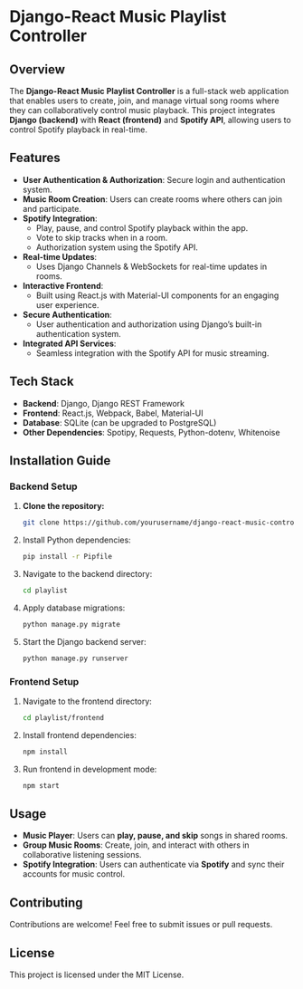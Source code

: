 # Django-React Music Playlist Controller

## Overview
The **Django-React Music Playlist Controller** is a full-stack web application that enables users to create, join, and manage virtual song rooms where they can collaboratively control music playback. This project integrates **Django (backend)** with **React (frontend)** and **Spotify API**, allowing users to control Spotify playback in real-time.

## Features
- **User Authentication & Authorization**: Secure login and authentication system.
- **Music Room Creation**: Users can create rooms where others can join and participate.
- **Spotify Integration**:
  - Play, pause, and control Spotify playback within the app.
  - Vote to skip tracks when in a room.
  - Authorization system using the Spotify API.
- **Real-time Updates**:
  - Uses Django Channels & WebSockets for real-time updates in rooms.
- **Interactive Frontend**:
  - Built using React.js with Material-UI components for an engaging user experience.
- **Secure Authentication**:
  - User authentication and authorization using Django’s built-in authentication system.
- **Integrated API Services**:
  - Seamless integration with the Spotify API for music streaming.

## Tech Stack
- **Backend**: Django, Django REST Framework
- **Frontend**: React.js, Webpack, Babel, Material-UI
- **Database**: SQLite (can be upgraded to PostgreSQL)
- **Other Dependencies**: Spotipy, Requests, Python-dotenv, Whitenoise

## Installation Guide
### Backend Setup
1. **Clone the repository:**
   ```sh
   git clone https://github.com/yourusername/django-react-music-controller.git
   ```
2. Install Python dependencies:
   ```sh
   pip install -r Pipfile
   ```  
3. Navigate to the backend directory:
   ```sh
   cd playlist
   ```
4. Apply database migrations:
   ```sh
   python manage.py migrate
   ```
5. Start the Django backend server:
   ```sh
   python manage.py runserver
   ```

### Frontend Setup
1. Navigate to the frontend directory:
   ```sh
   cd playlist/frontend
   ```
2. Install frontend dependencies:
   ```sh
   npm install
   ```
3. Run frontend in development mode:
   ```sh
   npm start
   ```

## Usage
- **Music Player**: Users can **play, pause, and skip** songs in shared rooms.
- **Group Music Rooms**: Create, join, and interact with others in collaborative listening sessions.
- **Spotify Integration**: Users can authenticate via **Spotify** and sync their accounts for music control.

## Contributing
Contributions are welcome! Feel free to submit issues or pull requests.

## License
This project is licensed under the MIT License.
